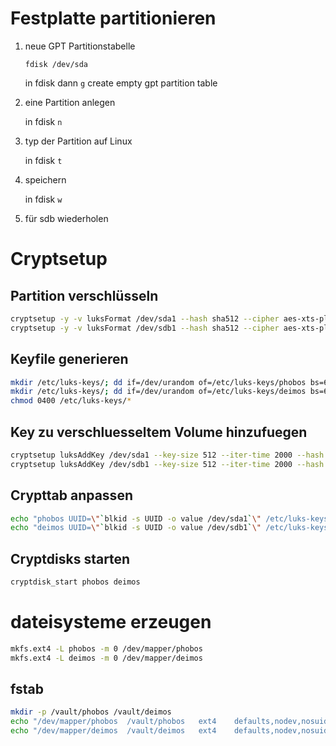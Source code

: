 # Festplatte partitionieren
1. neue GPT Partitionstabelle
    
    `fdisk /dev/sda`
    
    in fdisk dann `g` create empty gpt partition table


2. eine Partition anlegen

    in fdisk `n` 

3. typ der Partition auf Linux 
    
    in fdisk `t`

4. speichern

    in fdisk `w`

5. für sdb wiederholen

# Cryptsetup
## Partition verschlüsseln
```bash
cryptsetup -y -v luksFormat /dev/sda1 --hash sha512 --cipher aes-xts-plain64 --key-size 512 --iter-time 10000
cryptsetup -y -v luksFormat /dev/sdb1 --hash sha512 --cipher aes-xts-plain64 --key-size 512 --iter-time 10000
```

## Keyfile generieren
```bash
mkdir /etc/luks-keys/; dd if=/dev/urandom of=/etc/luks-keys/phobos bs=64 count=1
mkdir /etc/luks-keys/; dd if=/dev/urandom of=/etc/luks-keys/deimos bs=64 count=1
chmod 0400 /etc/luks-keys/*
```

## Key zu verschluesseltem Volume hinzufuegen
```bash
cryptsetup luksAddKey /dev/sda1 --key-size 512 --iter-time 2000 --hash sha512 /etc/luks-keys/phobos
cryptsetup luksAddKey /dev/sdb1 --key-size 512 --iter-time 2000 --hash sha512 /etc/luks-keys/deimos
```

## Crypttab anpassen
```bash
echo "phobos UUID=\"`blkid -s UUID -o value /dev/sda1`\" /etc/luks-keys/phobos luks" >> /etc/crypttab
echo "deimos UUID=\"`blkid -s UUID -o value /dev/sdb1`\" /etc/luks-keys/deimos luks" >> /etc/crypttab
```

## Cryptdisks starten
```bash
cryptdisk_start phobos deimos
```

# dateisysteme erzeugen
```bash
mkfs.ext4 -L phobos -m 0 /dev/mapper/phobos
mkfs.ext4 -L deimos -m 0 /dev/mapper/deimos
```

## fstab 
```bash
mkdir -p /vault/phobos /vault/deimos 
echo "/dev/mapper/phobos  /vault/phobos   ext4    defaults,nodev,nosuid,noexec 0 0" >> /etc/fstab
echo "/dev/mapper/deimos  /vault/deimos   ext4    defaults,nodev,nosuid,noexec 0 0" >> /etc/fstab
```
